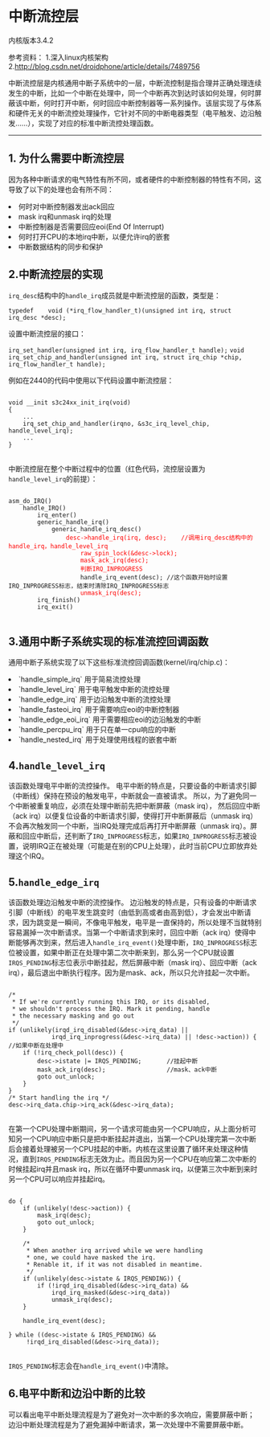 # 中断流控层 #
内核版本3.4.2

参考资料：
1.深入linux内核架构
2.http://blog.csdn.net/droidphone/article/details/7489756

中断流控层是内核通用中断子系统中的一层，中断流控制是指合理并正确处理连续发生的中断，比如一个中断在处理中，同一个中断再次到达时该如何处理，何时屏蔽该中断，何时打开中断，何时回应中断控制器等一系列操作。该层实现了与体系和硬件无关的中断流控处理操作，它针对不同的中断电器类型（电平触发、边沿触发……），实现了对应的标准中断流控处理函数。

----------


## 1. 为什么需要中断流控层 ##
因为各种中断请求的电气特性有所不同，或者硬件的中断控制器的特性有不同，这导致了以下的处理也会有所不同：
<li>何时对中断控制器发出ack回应
<li> mask irq和unmask irq的处理
<li> 中断控制器是否需要回应eoi(End Of Interrupt)
<li> 何时打开CPU的本地irq中断，以便允许irq的嵌套
<li> 中断数据结构的同步和保护


## 2.中断流控层的实现 ##
`irq_desc`结构中的`handle_irq`成员就是中断流控层的函数，类型是：

`typedef	void (*irq_flow_handler_t)(unsigned int irq, struct irq_desc *desc);`

设置中断流控层的接口：

`irq_set_handler(unsigned int irq, irq_flow_handler_t handle);`
`void irq_set_chip_and_handler(unsigned int irq, struct irq_chip *chip, irq_flow_handler_t handle);`


例如在2440的代码中使用以下代码设置中断流控层：
<pre>
<code>
void __init s3c24xx_init_irq(void)
{
	...
	irq_set_chip_and_handler(irqno, &s3c_irq_level_chip, handle_level_irq);
	...
}
</code>
</pre>

中断流控层在整个中断过程中的位置（红色代码，流控层设置为`handle_level_irq`的前提）：
<pre>
<code>
asm_do_IRQ()
	handle_IRQ()
		irq_enter()
		generic_handle_irq()
			generic_handle_irq_desc()
				<font color=red>desc->handle_irq(irq, desc);	//调用irq_desc结构中的handle_irq，handle_level_irq</font>
					<font color=red>raw_spin_lock(&desc->lock);</font>
					<font color=red>mask_ack_irq(desc);</font>
					<font color=red>判断IRQ_INPROGRESS</font>
					handle_irq_event(desc);	//这个函数开始时设置IRQ_INPROGRESS标志，结束时清除IRQ_INPROGRESS标志
					<font color=red>unmask_irq(desc);</font>
		irq_finish()
		irq_exit()
</code>
</pre>


## 3.通用中断子系统实现的标准流控回调函数 ##
通用中断子系统实现了以下这些标准流控回调函数(kernel/irq/chip.c)：
<li> `handle_simple_irq`  用于简易流控处理
<li> `handle_level_irq`  用于电平触发中断的流控处理
<li> `handle_edge_irq`  用于边沿触发中断的流控处理
<li> `handle_fasteoi_irq`  用于需要响应eoi的中断控制器
<li> `handle_edge_eoi_irq`  用于需要相应eoi的边沿触发的中断
<li> `handle_percpu_irq`  用于只在单一cpu响应的中断
<li> `handle_nested_irq`  用于处理使用线程的嵌套中断


## 4.`handle_level_irq` ##
该函数处理电平中断的流控操作。
电平中断的特点是，只要设备的中断请求引脚（中断线）保持在预设的触发电平，中断就会一直被请求。
所以，为了避免同一个中断被重复响应，必须在处理中断前先把中断屏蔽（mask irq）， 然后回应中断（ack irq）以便复位设备的中断请求引脚，使得打开中断屏蔽后（unmask irq）不会再次触发同一个中断，当IRQ处理完成后再打开中断屏蔽（unmask irq）。屏蔽和回应中断后，还判断了`IRQ_INPROGRESS`标志，如果`IRQ_INPROGRESS`标志被设置，说明IRQ正在被处理（可能是在别的CPU上处理），此时当前CPU立即放弃处理这个IRQ。


## 5.`handle_edge_irq` ##
该函数处理边沿触发中断的流控操作。
边沿触发的特点是，只有设备的中断请求引脚（中断线）的电平发生跳变时（由低到高或者由高到低），才会发出中断请求，因为跳变是一瞬间，不像电平触发，电平是一直保持的，所以处理不当就特别容易漏掉一次中断请求。当第一个中断请求到来时，回应中断（ack irq）使得中断能够再次到来，然后进入`handle_irq_event()`处理中断，`IRQ_INPROGRESS`标志位被设置，如果中断正在处理中第二次中断来到，那么另一个CPU就设置`IRQS_PENDING`标志位表示中断挂起，然后屏蔽中断（mask irq）、回应中断（ack irq），最后退出中断执行程序。因为是mask、ack，所以只允许挂起一次中断。
<pre>
<code>
/*
 * If we're currently running this IRQ, or its disabled,
 * we shouldn't process the IRQ. Mark it pending, handle
 * the necessary masking and go out
 */
if (unlikely(irqd_irq_disabled(&desc->irq_data) ||
		    irqd_irq_inprogress(&desc->irq_data) || !desc->action)) {	//如果中断在处理中
	if (!irq_check_poll(desc)) {
		desc->istate |= IRQS_PENDING;		//挂起中断
		mask_ack_irq(desc);					//mask、ack中断
		goto out_unlock;
	}
}
/* Start handling the irq */
desc->irq_data.chip->irq_ack(&desc->irq_data);
</code>
</pre>
在第一个CPU处理中断期间，另一个请求可能由另一个CPU响应，从上面分析可知另一个CPU响应中断只是把中断挂起并退出，当第一个CPU处理完第一次中断后会接着处理被另一个CPU挂起的中断。内核在这里设置了循环来处理这种情况，直到`IRQS_PENDING`标志无效为止。而且因为另一个CPU在响应第二次中断的时候挂起irq并且mask irq，所以在循环中要unmask irq，以便第三次中断到来时另一个CPU可以响应并挂起irq。
<pre>
<code>
do {
	if (unlikely(!desc->action)) {
		mask_irq(desc);
		goto out_unlock;
	}

	/*
	 * When another irq arrived while we were handling
	 * one, we could have masked the irq.
	 * Renable it, if it was not disabled in meantime.
	 */
	if (unlikely(desc->istate & IRQS_PENDING)) {
		if (!irqd_irq_disabled(&desc->irq_data) &&
		    irqd_irq_masked(&desc->irq_data))
			unmask_irq(desc);
	}

	handle_irq_event(desc);

} while ((desc->istate & IRQS_PENDING) &&
	 !irqd_irq_disabled(&desc->irq_data));
</code>
</pre>

`IRQS_PENDING`标志会在`handle_irq_event()`中清除。

## 6.电平中断和边沿中断的比较 ##
可以看出电平中断处理流程是为了避免对一次中断的多次响应，需要屏蔽中断；
边沿中断处理流程是为了避免漏掉中断请求，第一次处理中不需要屏蔽中断。